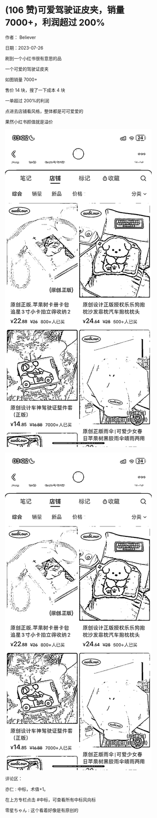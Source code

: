 
# (106 赞)可爱驾驶证皮夹，销量 7000+，利润超过 200%

作者： Believer

日期：2023-07-26

刷到一个小红书很有意思的品

一个可爱的驾驶证皮夹

如图销量 7000+

售价 14 块，搜了一下成本 4 块

一单超过 200%的利润

点进去店铺看风格，整体都是可可爱爱的

果然小红书颜值就是溢价

![](img/xhs-baokuan_0201.png)

 

 

![](img/xhs-baokuan_0204.png)

 

 

评论区：

亦仁 : 中标，术值+1。

在上方专栏点击 #中标，可查看所有中标风向标

零星ちゃん : 这个看着好像是有原创的
